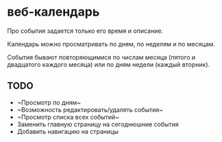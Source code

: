 веб-календарь
=============

Про события задается только его время и описание.

Календарь можно просматривать по дням, по неделям и по месяцам.

События бывают повторяющимися по числам месяца (пятого и двадцатого
каждого месяца) или по дням недели (каждый вторник).


TODO
----

* ~Просмотр по дням~
* ~Возможность редактировать/удалять события~
* ~Просмотр списка всех событий~
* Заменить главную страницу на сегоднюшние события
* Добавить навигацию на страницы